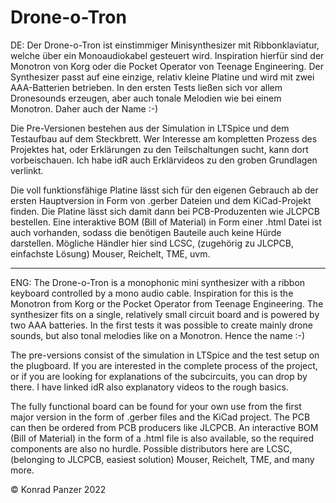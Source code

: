 # Drone-o-Tron

DE:
Der Drone-o-Tron ist einstimmiger Minisynthesizer mit Ribbonklaviatur, welche über ein Monoaudiokabel gesteuert wird. Inspiration hierfür sind der Monotron von Korg oder die Pocket Operator von Teenage Engineering. Der Synthesizer passt auf eine einzige, relativ kleine Platine und wird mit zwei AAA-Batterien betrieben. In den ersten Tests ließen sich vor allem Dronesounds erzeugen, aber auch tonale Melodien wie bei einem Monotron. Daher auch der Name :-)

Die Pre-Versionen bestehen aus der Simulation in LTSpice und dem Testaufbau auf dem Steckbrett. Wer Interesse am kompletten Prozess des Projektes hat, oder Erklärungen zu den Teilschaltungen sucht, kann dort vorbeischauen. Ich habe idR auch Erklärvideos zu den groben Grundlagen verlinkt.

Die voll funktionsfähige Platine lässt sich für den eigenen Gebrauch ab der ersten Hauptversion in Form von .gerber Dateien und dem KiCad-Projekt finden. Die Platine lässt sich damit dann bei PCB-Produzenten wie JLCPCB bestellen. Eine interaktive BOM (Bill of Material) in Form einer .html Datei ist auch vorhanden, sodass die benötigen Bauteile auch keine Hürde darstellen. Mögliche Händler hier sind LCSC, (zugehörig zu JLCPCB, einfachste Lösung) Mouser, Reichelt, TME, uvm.

-----------------------------------------------------

ENG:
The Drone-o-Tron is a monophonic mini synthesizer with a ribbon keyboard controlled by a mono audio cable. Inspiration for this is the Monotron from Korg or the Pocket Operator from Teenage Engineering. The synthesizer fits on a single, relatively small circuit board and is powered by two AAA batteries. In the first tests it was possible to create mainly drone sounds, but also tonal melodies like on a Monotron. Hence the name :-)

The pre-versions consist of the simulation in LTSpice and the test setup on the plugboard. If you are interested in the complete process of the project, or if you are looking for explanations of the subcircuits, you can drop by there. I have linked idR also explanatory videos to the rough basics.

The fully functional board can be found for your own use from the first major version in the form of .gerber files and the KiCad project. The PCB can then be ordered from PCB producers like JLCPCB. An interactive BOM (Bill of Material) in the form of a .html file is also available, so the required components are also no hurdle. Possible distributors here are LCSC, (belonging to JLCPCB, easiest solution) Mouser, Reichelt, TME, and many more.



© Konrad Panzer 2022
